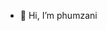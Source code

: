 - 👋 Hi, I’m phumzani
<!-- - 👀 I’m interested in all things web and mobile made with javascript 
- 🌱 I’m currently learning react/threejs/typescript/node...
- 📫 You can reach me phumzani101@gmail.com
- 🏆 Goal: Be the person I needed when I was younger
- ⚡ Motto: Keep striving for progress, over perfection, little progress everyday goes a very long way -->

<!---
phumzani1011/phumzani1011 is a ✨ special ✨ repository because its `README.md` (this file) appears on your GitHub profile.
You can click the Preview link to take a look at your changes.
--->
